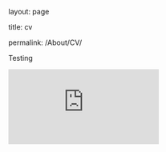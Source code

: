 layout: page

title: cv

permalink: /About/CV/


Testing 


<embed src="https://acsimpson16.github.io/Docs/Aoife_Simpson_CV.pdf" type="application/pdf" />
